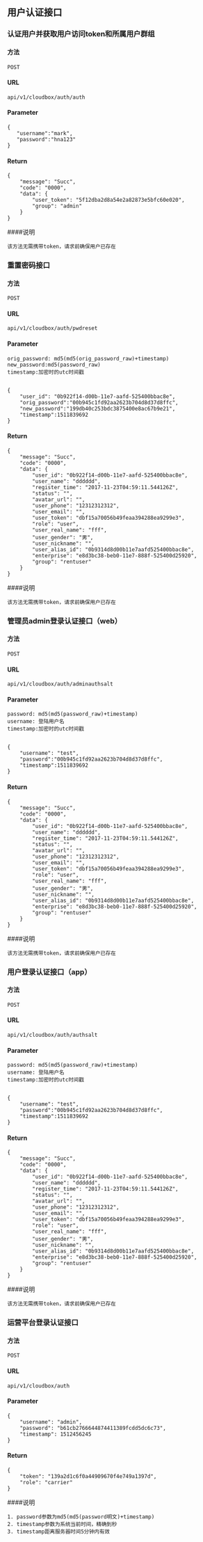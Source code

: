 ## 用户认证接口

### 认证用户并获取用户访问token和所属用户群组
#### 方法
`POST`

#### URL

`api/v1/cloudbox/auth/auth`

#### Parameter

```
{
   "username":"mark",
   "password":"hna123"
}
```

#### Return

```
{
    "message": "Succ",
    "code": "0000",
    "data": {
        "user_token": "5f12dba2d8a54e2a82873e5bfc60e020",
        "group": "admin"
    }
}
```
####说明
```
该方法无需携带token，请求前确保用户已存在
```
### 重置密码接口
#### 方法
`POST`

#### URL

`api/v1/cloudbox/auth/pwdreset`

#### Parameter

```
orig_password: md5(md5(orig_password_raw)+timestamp)
new_password:md5(password_raw)
timestamp:加密时的utc时间戳


{
    "user_id": "0b922f14-d00b-11e7-aafd-525400bbac8e",
    "orig_password":"00b945c1fd92aa2623b704d8d37d8ffc",
    "new_password":"199db40c253bdc3875400e8ac67b9e21",
    "timestamp":1511839692
}
```

#### Return

```
{
    "message": "Succ",
    "code": "0000",
    "data": {
        "user_id": "0b922f14-d00b-11e7-aafd-525400bbac8e",
        "user_name": "dddddd",
        "register_time": "2017-11-23T04:59:11.544126Z",
        "status": "",
        "avatar_url": "",
        "user_phone": "12312312312",
        "user_email": "",
        "user_token": "dbf15a70056b49feaa394288ea9299e3",
        "role": "user",
        "user_real_name": "fff",
        "user_gender": "男",
        "user_nickname": "",
        "user_alias_id": "0b9314d8d00b11e7aafd525400bbac8e",
        "enterprise": "e8d3bc38-beb0-11e7-888f-525400d25920",
        "group": "rentuser"
    }
}
```
####说明
```
该方法无需携带token，请求前确保用户已存在
```
### 管理员admin登录认证接口（web）
#### 方法
`POST`

#### URL

`api/v1/cloudbox/auth/adminauthsalt`

#### Parameter

```
password: md5(md5(password_raw)+timestamp)
username: 登陆用户名
timestamp:加密时的utc时间戳


{
    "username": "test",
    "password":"00b945c1fd92aa2623b704d8d37d8ffc",
    "timestamp":1511839692
}
```

#### Return

```
{
    "message": "Succ",
    "code": "0000",
    "data": {
        "user_id": "0b922f14-d00b-11e7-aafd-525400bbac8e",
        "user_name": "dddddd",
        "register_time": "2017-11-23T04:59:11.544126Z",
        "status": "",
        "avatar_url": "",
        "user_phone": "12312312312",
        "user_email": "",
        "user_token": "dbf15a70056b49feaa394288ea9299e3",
        "role": "user",
        "user_real_name": "fff",
        "user_gender": "男",
        "user_nickname": "",
        "user_alias_id": "0b9314d8d00b11e7aafd525400bbac8e",
        "enterprise": "e8d3bc38-beb0-11e7-888f-525400d25920",
        "group": "rentuser"
    }
}
```
####说明
```
该方法无需携带token，请求前确保用户已存在
```
### 用户登录认证接口（app）
#### 方法
`POST`

#### URL

`api/v1/cloudbox/auth/authsalt`

#### Parameter

```
password: md5(md5(password_raw)+timestamp)
username: 登陆用户名
timestamp:加密时的utc时间戳


{
    "username": "test",
    "password":"00b945c1fd92aa2623b704d8d37d8ffc",
    "timestamp":1511839692
}
```

#### Return

```
{
    "message": "Succ",
    "code": "0000",
    "data": {
        "user_id": "0b922f14-d00b-11e7-aafd-525400bbac8e",
        "user_name": "dddddd",
        "register_time": "2017-11-23T04:59:11.544126Z",
        "status": "",
        "avatar_url": "",
        "user_phone": "12312312312",
        "user_email": "",
        "user_token": "dbf15a70056b49feaa394288ea9299e3",
        "role": "user",
        "user_real_name": "fff",
        "user_gender": "男",
        "user_nickname": "",
        "user_alias_id": "0b9314d8d00b11e7aafd525400bbac8e",
        "enterprise": "e8d3bc38-beb0-11e7-888f-525400d25920",
        "group": "rentuser"
    }
}
```
####说明
```
该方法无需携带token，请求前确保用户已存在
```


### 运营平台登录认证接口
#### 方法
`POST`

#### URL

`api/v1/cloudbox/auth`

#### Parameter

```
{
    "username": "admin",
    "password": "b61cb2766644874411389fcdd5dc6c73",
    "timestamp": 1512456245
}
```

#### Return

```
{
    "token": "139a2d1c6f0a44909670f4e749a1397d",
    "role": "carrier"
}
```
####说明
```
1. password参数为md5(md5(password明文)+timestamp)
2. timestamp参数为系统当前时间，精确到秒
3. timestamp距离服务器时间5分钟内有效
```




